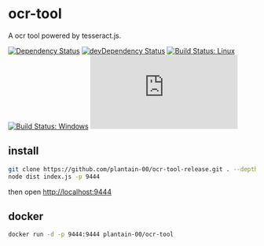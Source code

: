 # ocr-tool

A ocr tool powered by tesseract.js.

[![Dependency Status](https://david-dm.org/plantain-00/ocr-tool.svg)](https://david-dm.org/plantain-00/ocr-tool)
[![devDependency Status](https://david-dm.org/plantain-00/ocr-tool/dev-status.svg)](https://david-dm.org/plantain-00/ocr-tool#info=devDependencies)
[![Build Status: Linux](https://travis-ci.org/plantain-00/ocr-tool.svg?branch=master)](https://travis-ci.org/plantain-00/ocr-tool)
[![Build Status: Windows](https://ci.appveyor.com/api/projects/status/github/plantain-00/ocr-tool?branch=master&svg=true)](https://ci.appveyor.com/project/plantain-00/ocr-tool/branch/master)
[![type-coverage](https://img.shields.io/badge/dynamic/json.svg?label=type-coverage&prefix=%E2%89%A5&suffix=%&query=$.typeCoverage.atLeast&uri=https%3A%2F%2Fraw.githubusercontent.com%2Fplantain-00%2Focr-tool%2Fmaster%2Fpackage.json)](https://github.com/plantain-00/ocr-tool)

## install

```bash
git clone https://github.com/plantain-00/ocr-tool-release.git . --depth=1 && yarn add --production
node dist index.js -p 9444
```

then open <http://localhost:9444>

## docker

```bash
docker run -d -p 9444:9444 plantain-00/ocr-tool
```
